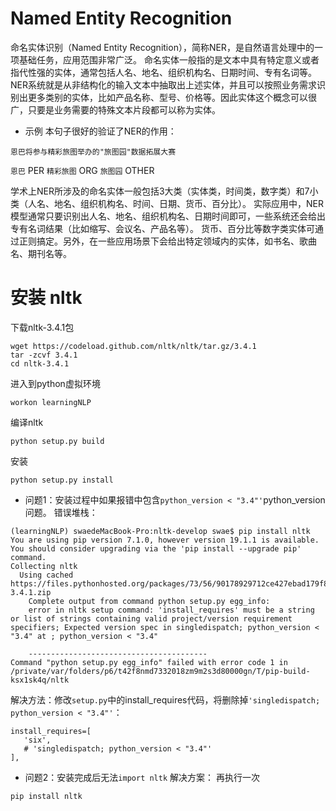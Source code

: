 # Named Entity Recognition
命名实体识别（Named Entity Recognition），简称NER，是自然语言处理中的一项基础任务，应用范围非常广泛。
命名实体一般指的是文本中具有特定意义或者指代性强的实体，通常包括人名、地名、组织机构名、日期时间、专有名词等。
NER系统就是从非结构化的输入文本中抽取出上述实体，并且可以按照业务需求识别出更多类别的实体，比如产品名称、型号、价格等。因此实体这个概念可以很广，只要是业务需要的特殊文本片段都可以称为实体。

- 示例
本句子很好的验证了NER的作用：
```
恩巴将参与精彩旅图举办的"旅图园"数据拓展大赛
```
`恩巴` PER
`精彩旅图` ORG
`旅图园` OTHER

学术上NER所涉及的命名实体一般包括3大类（实体类，时间类，数字类）和7小类（人名、地名、组织机构名、时间、日期、货币、百分比）。
实际应用中，NER模型通常只要识别出人名、地名、组织机构名、日期时间即可，一些系统还会给出专有名词结果（比如缩写、会议名、产品名等）。
货币、百分比等数字类实体可通过正则搞定。另外，在一些应用场景下会给出特定领域内的实体，如书名、歌曲名、期刊名等。


# 安装 nltk

下载nltk-3.4.1包
```angular2html
wget https://codeload.github.com/nltk/nltk/tar.gz/3.4.1
tar -zcvf 3.4.1
cd nltk-3.4.1
```

进入到python虚拟环境
```angular2html
workon learningNLP
```

编译nltk
```angular2html
python setup.py build
```
安装
```angular2html
python setup.py install
```

- 问题1：安装过程中如果报错中包含`python_version < "3.4"'`python_version问题。
错误堆栈：
```angular2html
(learningNLP) swaedeMacBook-Pro:nltk-develop swae$ pip install nltk
You are using pip version 7.1.0, however version 19.1.1 is available.
You should consider upgrading via the 'pip install --upgrade pip' command.
Collecting nltk
  Using cached https://files.pythonhosted.org/packages/73/56/90178929712ce427ebad179f8dc46c8deef4e89d4c853092bee1efd57d05/nltk-3.4.1.zip
    Complete output from command python setup.py egg_info:
    error in nltk setup command: 'install_requires' must be a string or list of strings containing valid project/version requirement specifiers; Expected version spec in singledispatch; python_version < "3.4" at ; python_version < "3.4"

    ----------------------------------------
Command "python setup.py egg_info" failed with error code 1 in /private/var/folders/p6/t42f8nmd7332018zm9m2s3d80000gn/T/pip-build-ksx1sk4q/nltk
```

解决方法：修改`setup.py`中的install_requires代码，将删除掉`'singledispatch; python_version < "3.4"'`：
```angular2html
install_requires=[
   'six',
   # 'singledispatch; python_version < "3.4"'
],
```

- 问题2：安装完成后无法`import nltk`
解决方案：
再执行一次
```angular2html
pip install nltk
```